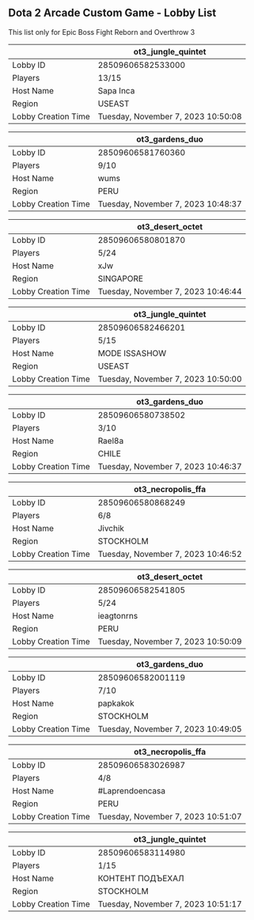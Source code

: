 ## Dota 2 Arcade Custom Game - Lobby List

This list only for Epic Boss Fight Reborn and Overthrow 3

|  | ot3_jungle_quintet |
| ------ | ------ |
| Lobby ID | 28509606582533000 |
| Players | 13/15 |
| Host Name | Sapa Inca |
| Region | USEAST |
| Lobby Creation Time | Tuesday, November 7, 2023 10:50:08 |


|  | ot3_gardens_duo |
| ------ | ------ |
| Lobby ID | 28509606581760360 |
| Players | 9/10 |
| Host Name | wums |
| Region | PERU |
| Lobby Creation Time | Tuesday, November 7, 2023 10:48:37 |


|  | ot3_desert_octet |
| ------ | ------ |
| Lobby ID | 28509606580801870 |
| Players | 5/24 |
| Host Name | xJw |
| Region | SINGAPORE |
| Lobby Creation Time | Tuesday, November 7, 2023 10:46:44 |


|  | ot3_jungle_quintet |
| ------ | ------ |
| Lobby ID | 28509606582466201 |
| Players | 5/15 |
| Host Name | MODE ISSASHOW |
| Region | USEAST |
| Lobby Creation Time | Tuesday, November 7, 2023 10:50:00 |


|  | ot3_gardens_duo |
| ------ | ------ |
| Lobby ID | 28509606580738502 |
| Players | 3/10 |
| Host Name | Rael8a |
| Region | CHILE |
| Lobby Creation Time | Tuesday, November 7, 2023 10:46:37 |


|  | ot3_necropolis_ffa |
| ------ | ------ |
| Lobby ID | 28509606580868249 |
| Players | 6/8 |
| Host Name | Jivchik |
| Region | STOCKHOLM |
| Lobby Creation Time | Tuesday, November 7, 2023 10:46:52 |


|  | ot3_desert_octet |
| ------ | ------ |
| Lobby ID | 28509606582541805 |
| Players | 5/24 |
| Host Name | ieagtonrns |
| Region | PERU |
| Lobby Creation Time | Tuesday, November 7, 2023 10:50:09 |


|  | ot3_gardens_duo |
| ------ | ------ |
| Lobby ID | 28509606582001119 |
| Players | 7/10 |
| Host Name | papkakok |
| Region | STOCKHOLM |
| Lobby Creation Time | Tuesday, November 7, 2023 10:49:05 |


|  | ot3_necropolis_ffa |
| ------ | ------ |
| Lobby ID | 28509606583026987 |
| Players | 4/8 |
| Host Name | #Laprendoencasa |
| Region | PERU |
| Lobby Creation Time | Tuesday, November 7, 2023 10:51:07 |


|  | ot3_jungle_quintet |
| ------ | ------ |
| Lobby ID | 28509606583114980 |
| Players | 1/15 |
| Host Name | КОНТЕНТ ПОДЪЕХАЛ |
| Region | STOCKHOLM |
| Lobby Creation Time | Tuesday, November 7, 2023 10:51:17 |


